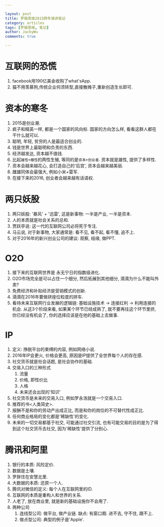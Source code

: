 ```yaml
---

layout: post   
title: 罗辑思维2015跨年演讲笔记  
category: articles  
tags: [罗辑思维, 笔记]  
author: JackyWu  
comments: true  

---
```



# 互联网的恐慌

1. facebook用190亿美金收购了what'sApp.
1. 猫不用羡慕狗,传统企业何须转型,直接散摊子,重新创造生长即可.

# 资本的寒冬

1. 2015是创业潮.
1. 疯子和精英一样, 都是一个国家的风向标. 国家的方向怎么样, 看看这群人都在干什么就可以.
1. 聪明, 年轻, 贫穷的人是最适合创业的.
1. 钱是世界上最聪明和负责的东西.
1. 经济越发达, 资本越不值钱.
1. 比起`雄性+雌性`的两性生殖, 等同的是`资本+创业者`. 资本就是雄性, 提供了多样性.
1. 资本会越来越花心, 会打造自己的'后宫', 资本会越来越美丽.
1. 雌雄同体会最强大, 例如小米+雷军.
1. 在接下来的2016, 创业者会越来越有话语权.

# 两只妖股

1. 两只妖股: '暴风' + '迅雷', 这是新事物: 一半是产业, 一半是资本.
1. 人的本质就是社会关系的总和.
1. 贾跃亭说: 这一代的互联网公司必将死于专注.
1. 马云说, 对于新事物, 大家通常是: 看不见, 看不起, 看不懂, 追不上.
1. 对于2016年的新兴创业公司的建议: 观察, 结缘, 做PPT.

# O2O

1. 接下来的互联网世界是 永无宁日的指数级进化.
1. O2O市场完全是可以占住一个细分, 然后拓展到其他细分, 滴滴为什么不能叫外卖?
1. 免费经济和补贴经济是营销模式的创新.
1. 滴滴在2016年要做拼座位粒度的拼车.
1. 看待未来互联网行业发展的逻辑链: 基础设施技术 -> 连接红利 -> 利用连接的机会. 从这3个阶段来看, 如果某个环节已经成熟了, 就不要再往这个环节里挤, 你已经没有机会了, 你的选择应该是在他的基础上去做事.

# IP

1. 定义: 挣脱平台的束缚的内容, 例如网络小说.
1. 2016年IP会更火, 价格会更高, 原因是IP提供了全世界每个人的存在感.
1. 社交货币就是社会话题, 是社会协作的基础.
1. 交易入口的三种形式
    1. 流量
    1. 价格, 即性价比
    1. 人格
    1. 未来还会出现的'知识'
1. 社交货币是未来的交易入口, 例如罗永浩就是一个交易入口.
1. 推荐的书<人类简史>.
1. 报酬不是和你的劳动产出成正比, 而是和你的岗位的不可替代性成正比.
1. 任何商业格局的变化都是'稀缺性'的变化.
1. 未来的一切交易都基于社交, 可能通过社交引流, 也有可能交易的目的是为了得到这个社交货币去社交, 因为'稀缺性'提供了分别心.

# 腾讯和阿里

1. 银行的本质: 风险定价.
1. 数据是土壤.
1. 罗胖住在安慧北里.
1. 大数据的本质: 还原一个人.
1. 腾讯对微信的定义: 每个人在互联网里的ID.
1. 互联网的本质是重构人和世界的关系.
1. 人老了, 放在商业里, 就是新的基础设施你不会用了.
1. 两种公司
    1. 连线型公司: 做平台, 做产业链. 缺点: 有窗口期. 进不去, 守不住, 跟不上.
    1. 做点型公司: 典型的例子是'Apple'.

